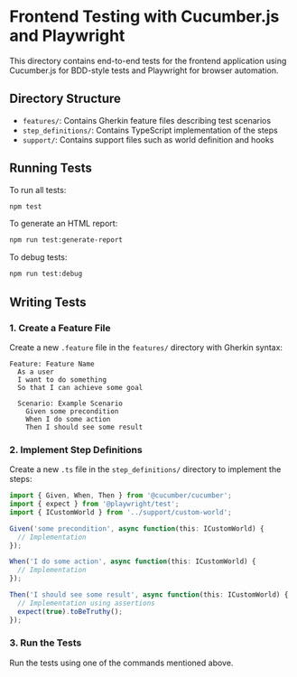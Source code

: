 # Frontend Testing with Cucumber.js and Playwright

This directory contains end-to-end tests for the frontend application using Cucumber.js for BDD-style tests and Playwright for browser automation.

## Directory Structure

- `features/`: Contains Gherkin feature files describing test scenarios
- `step_definitions/`: Contains TypeScript implementation of the steps
- `support/`: Contains support files such as world definition and hooks

## Running Tests

To run all tests:

```bash
npm test
```

To generate an HTML report:

```bash
npm run test:generate-report
```

To debug tests:

```bash
npm run test:debug
```

## Writing Tests

### 1. Create a Feature File

Create a new `.feature` file in the `features/` directory with Gherkin syntax:

```gherkin
Feature: Feature Name
  As a user
  I want to do something
  So that I can achieve some goal

  Scenario: Example Scenario
    Given some precondition
    When I do some action
    Then I should see some result
```

### 2. Implement Step Definitions

Create a new `.ts` file in the `step_definitions/` directory to implement the steps:

```typescript
import { Given, When, Then } from '@cucumber/cucumber';
import { expect } from '@playwright/test';
import { ICustomWorld } from '../support/custom-world';

Given('some precondition', async function(this: ICustomWorld) {
  // Implementation
});

When('I do some action', async function(this: ICustomWorld) {
  // Implementation
});

Then('I should see some result', async function(this: ICustomWorld) {
  // Implementation using assertions
  expect(true).toBeTruthy();
});
```

### 3. Run the Tests

Run the tests using one of the commands mentioned above. 